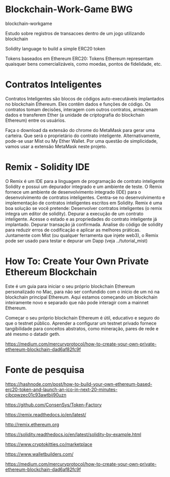 # Blockchain-Work-Game BWG
blockchain-workgame

Estudo sobre registros de transacoes dentro de um jogo utilizando blockchain

Solidity language to build a simple ERC20 token

Tokens baseados em Ethereum ERC20: Tokens Ethereum representam quaisquer bens comercializáveis, como moedas, pontos de fidelidade, etc.

# Contratos Inteligentes
Contratos Inteligentes são blocos de códigos auto-executáveis implantados no blockchain Ethereum. Eles contêm dados e funções de código. Os contratos tomam decisões, interagem com outros contratos, armazenam dados e transferem Ether (a unidade de criptografia do blockchain Ethereum) entre os usuários.

Faça o download da extensão do chrome do MetaMask para gerar uma carteira. Que será o proprietário do contrato inteligente. Alternativamente, pode-se usar Mist ou My Ether Wallet. Por uma questão de simplicidade, vamos usar a extensão MetaMask neste projeto.

# Remix - Solidity IDE
O Remix é um IDE para a linguagem de programação de contrato inteligente Solidity e possui um depurador integrado e um ambiente de teste.
O Remix fornece um ambiente de desenvolvimento integrado (IDE) para o desenvolvimento de contratos inteligentes. 
Centra-se no desenvolvimento e implementação de contratos inteligentes escritos em Solidity.
Remix é uma boa solução se você pretende:
Desenvolver contratos inteligentes (o remix integra um editor de solidity).
Depurar a execução de um contrato inteligente.
Acesse o estado e as propriedades do contrato inteligente já implantado.
Depurar transação já confirmada.
Analise do código de solidity para reduzir erros de codificação e aplicar as melhores práticas.
Juntamente com Mist (ou qualquer ferramenta que injete web3), o Remix pode ser usado para testar e depurar um Dapp (veja ../tutorial_mist)

# How To: Create Your Own Private Ethereum Blockchain
Este é um guia para iniciar o seu próprio blockchain Ethereum personalizado no Mac, para não ser confundido com o início de um nó na blockchain principal Ethereum. Aqui estamos começando um blockchain inteiramente novo e separado que não pode interagir com a mainnet Ethereum.

Começar o seu próprio blockchain Ethereum é útil, educativo e seguro do que o testnet público. Aprender a configurar um testnet privado fornece tangibilidade para conceitos abstratos, como mineração, pares de rede e até mesmo o datadir geth.

https://medium.com/mercuryprotocol/how-to-create-your-own-private-ethereum-blockchain-dad6af82fc9f

# Fonte de pesquisa
https://hashnode.com/post/how-to-build-your-own-ethereum-based-erc20-token-and-launch-an-ico-in-next-20-minutes-cjbcpwzec01c93awtbij90uzn

https://github.com/ConsenSys/Token-Factory

https://remix.readthedocs.io/en/latest/

http://remix.ethereum.org

https://solidity.readthedocs.io/en/latest/solidity-by-example.html

https://www.cryptokitties.co/marketplace

https://www.walletbuilders.com/

https://medium.com/mercuryprotocol/how-to-create-your-own-private-ethereum-blockchain-dad6af82fc9f

